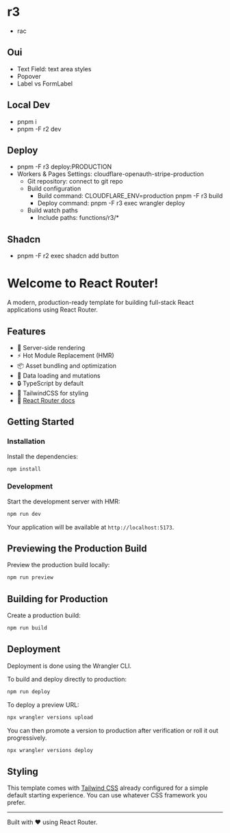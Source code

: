 # r3

- rac

## Oui

- Text Field: text area styles
- Popover
- Label vs FormLabel

## Local Dev

- pnpm i
- pnpm -F r2 dev

## Deploy

- pnpm -F r3 deploy:PRODUCTION
- Workers & Pages Settings: cloudflare-openauth-stripe-production
  - Git repository: connect to git repo
  - Build configuration
    - Build command: CLOUDFLARE_ENV=production pnpm -F r3 build
    - Deploy command: pnpm -F r3 exec wrangler deploy
  - Build watch paths
    - Include paths: functions/r3/\*

## Shadcn

- pnpm -F r2 exec shadcn add button

# Welcome to React Router!

A modern, production-ready template for building full-stack React applications using React Router.

## Features

- 🚀 Server-side rendering
- ⚡️ Hot Module Replacement (HMR)
- 📦 Asset bundling and optimization
- 🔄 Data loading and mutations
- 🔒 TypeScript by default
- 🎉 TailwindCSS for styling
- 📖 [React Router docs](https://reactrouter.com/)

## Getting Started

### Installation

Install the dependencies:

```bash
npm install
```

### Development

Start the development server with HMR:

```bash
npm run dev
```

Your application will be available at `http://localhost:5173`.

## Previewing the Production Build

Preview the production build locally:

```bash
npm run preview
```

## Building for Production

Create a production build:

```bash
npm run build
```

## Deployment

Deployment is done using the Wrangler CLI.

To build and deploy directly to production:

```sh
npm run deploy
```

To deploy a preview URL:

```sh
npx wrangler versions upload
```

You can then promote a version to production after verification or roll it out progressively.

```sh
npx wrangler versions deploy
```

## Styling

This template comes with [Tailwind CSS](https://tailwindcss.com/) already configured for a simple default starting experience. You can use whatever CSS framework you prefer.

---

Built with ❤️ using React Router.
